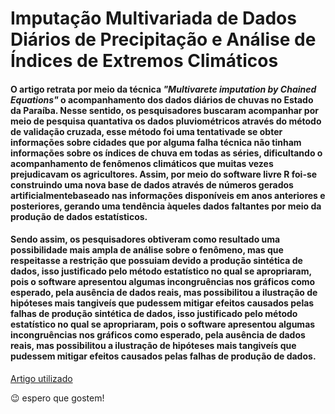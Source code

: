 # Imputação Multivariada de Dados Diários de Precipitação e Análise de Índices de Extremos Climáticos 
 
  #### O artigo retrata por meio da técnica *"Multivarete imputation by Chained Equations"* o acompanhamento dos dados diários de chuvas no Estado da Paraíba. Nesse sentido, os pesquisadores buscaram acompanhar por meio de pesquisa quantativa os dados pluviométricos através do método de validação cruzada, esse método foi uma tentativade se obter informações sobre cidades que por alguma falha técnica não tinham informações sobre os índices de chuva em todas as séries, dificultando o acompanhamento de fenômenos climáticos que muitas vezes prejudicavam os agricultores. Assim, por meio do software livre R foi-se construindo uma nova base de dados através de números gerados artificialmentebaseado nas informações disponíveis em anos anteriores e posteriores, gerando uma tendência àqueles dados faltantes por meio da produção de dados estatísticos. 
  
  #### Sendo assim, os pesquisadores obtiveram como resultado uma possibilidade mais ampla de análise sobre o fenômeno, mas que respeitasse a restrição que possuiam devido a produção sintética de dados, isso justificado pelo método estatístico no qual se apropriaram, pois o software apresentou algumas incongruências nos gráficos como esperado, pela ausência de dados reais, mas possibilitou a ilustração de hipóteses mais tangiveís que pudessem mitigar efeitos causados pelas falhas de produção sintética de dados, isso justificado pelo método estatístico no qual se apropriaram, pois o software apresentou algumas incongruências nos gráficos como esperado, pela ausência de dados reais, mas possibilitou a ilustração de hipóteses mais tangiveís que pudessem mitigar efeitos causados pelas falhas de produção de dados.  
[Artigo utilizado](https://periodicos.ufpe.br/revistas/rbgfe/article/viewFile/232861/26852)

:wink: espero que gostem!
